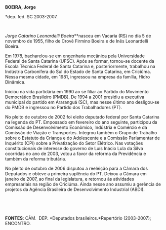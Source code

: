 **BOEIRA, Jorge**

\*dep. fed. SC 2003-2007.

 

*Jorge Catarino Leonardelli Boeira***nasceu em Vacaria (RS) no dia 5 de
novembro de 1955, filho de Crovê Firmino Boeira e de Inês Leonardelli
Boeira.

Em 1978, bacharelou-se em engenharia mecânica pela Universidade Federal
de Santa Catarina (UFSC). Após se formar, tornou-se docente da Escola
Técnica Federal de Santa Catarina e, posteriormente, trabalhou na
Indústria Carbonífera do Sul do Estado de Santa Catarina, em Criciúma.
Nessa mesma cidade, em 1981, ingressou na empresa da família, Hidro
Dinâmica.

Iniciou na vida partidária em 1990 ao se filiar ao Partido do Movimento
Democrático Brasileiro (PMDB). De 1994 a 2001 presidiu a executiva
municipal do partido em Araranguá (SC), mas nesse último ano desligou-se
do PMDB e ingressou no Partido dos Trabalhadores (PT).

No pleito de outubro de 2002 foi eleito deputado federal por Santa
Catarina na legenda do PT. Empossado em fevereiro do ano seguinte,
participou da Comissão de Desenvolvimento Econômico, Indústria e
Comércio e da Comissão de Viação e Transportes. Integrou também o Grupo
de Trabalho sobre o Estatuto da Criança e do Adolescente e a Comissão
Parlamentar de Inquérito (CPI) sobre a Privatização do Setor Elétrico.
Nas votações constitucionais de interesse do governo de Luís Inácio Lula
da Silva ocorridas no ano de 2003, votou a favor da reforma da
Previdência e também da reforma tributária.

No pleito de outubro de 2006 disputou a reeleição para a Câmara dos
Deputados e obteve a primeira suplência do PT. Deixou a Câmara em
janeiro de 2007, ao final da legislatura, e retornou às atividades
empresariais na região de Criciúma. Ainda nesse ano assumiu a gerência
de projetos da Agência Brasileira de Desenvolvimento Industrial (ABDI).

 

 

**FONTES**: CÂM.  DEP. *Deputados brasileiros.*Repertório (2003-2007);
ENCONTRO.

 
